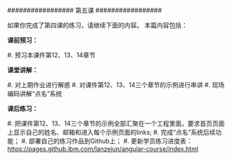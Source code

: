 #################
第五课
#################

如果你完成了第四课的练习，请继续下面的内容。
本篇内容包括：

**课前预习：**

#. 预习本课件第12、13、14章节

**课堂讲解：**

#. 对上期作业进行解惑
#. 对课件第12、13、14三个章节的示例进行串讲
#. 现场编码讲解“点名”系统

**课后练习：**

#. 把课件第12、13、14三个章节的示例全部汇聚在一个工程里面，要求首页页面上显示自己的姓名、邮箱和进入每个示例页面的links;
#. 完成“点名”系统后续功能；
#. 部署自己的练习作品到Github上；
#. 更新学员练习进度表：https://pages.github.ibm.com/lanzejun/angular-course/index.html

